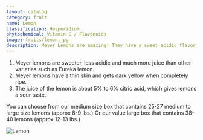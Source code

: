 ```yaml
---
layout: catalog
category: fruit
name: Lemon
classification: Hesperidium
phytochemical: Vitamin C / Flavonoids
image: fruits/lemon.jpg
description: Meyer Lemons are amazing! They have a sweet acidic flavor, full of juice with a thin and dark yellow skin.
---
```

 
1. Meyer lemons are sweeter, less acidic and much more juice than other varieties such as Eureka lemon. 
2. Meyer lemons have a thin skin and gets dark yellow when completely ripe.
3. The juice of the lemon is about 5% to 6% citric acid, which gives lemons a sour taste. 

You can choose from our medium size box that contains 25-27 medium to large size lemons (approx 8-9 lbs.) Or our value large box that contains 38-40 lemons (approx 12-13 lbs.)

![Lemon](http://upload.wikimedia.org/wikipedia/commons/e/e4/Lemon.jpg)
